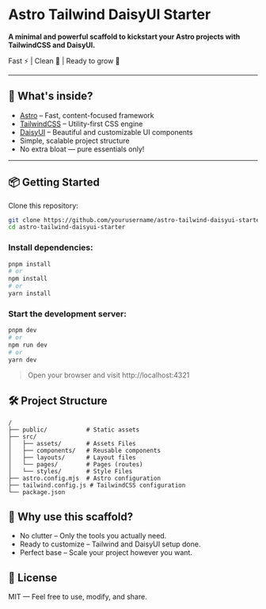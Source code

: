 # Astro Tailwind DaisyUI Starter

**A minimal and powerful scaffold to kickstart your Astro projects with TailwindCSS and DaisyUI.**

Fast ⚡ | Clean 🧹 | Ready to grow 🌱

---

## 🚀 What's inside?

- [Astro](https://astro.build/) – Fast, content-focused framework
- [TailwindCSS](https://tailwindcss.com/) – Utility-first CSS engine
- [DaisyUI](https://daisyui.com/) – Beautiful and customizable UI components
- Simple, scalable project structure
- No extra bloat — pure essentials only!

---

## 📦 Getting Started

Clone this repository:

```bash
git clone https://github.com/yourusername/astro-tailwind-daisyui-starter.git
cd astro-tailwind-daisyui-starter
```

### Install dependencies:

```bash
pnpm install
# or
npm install
# or
yarn install

```

### Start the development server:

```bash
pnpm dev
# or
npm run dev
# or
yarn dev

```

> Open your browser and visit http://localhost:4321

## 🛠️ Project Structure

```
/
├── public/           # Static assets
├── src/
│   ├── assets/       # Assets Files
│   ├── components/   # Reusable components
│   ├── layouts/      # Layout files
│   └── pages/        # Pages (routes)
│   └── styles/       # Style Files
├── astro.config.mjs  # Astro configuration
├── tailwind.config.js # TailwindCSS configuration
└── package.json
```

## 🧩 Why use this scaffold?

- No clutter – Only the tools you actually need.
- Ready to customize – Tailwind and DaisyUI setup done.
- Perfect base – Scale your project however you want.


## 📜 License

MIT — Feel free to use, modify, and share.

